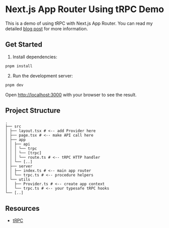 # Next.js App Router Using tRPC Demo
This is a demo of using tRPC with Next.js App Router. You can read my detailed [blog post](https://wilchow.com/blog/using-trpc-with-nextjs-app-router) for more information.

## Get Started
1. Install dependencies:
```bash
pnpm install
```

2. Run the development server:

```bash
pnpm dev
```

Open [http://localhost:3000](http://localhost:3000) with your browser to see the result.

## Project Structure
```
.
├── src
│ ├── layout.tsx # <-- add Provider here
│ ├── page.tsx # <-- make API call here
│ ├── app
│ │ ├── api
│ │ │ └── trpc
│ │ │ └── [trpc]
│ │ │ └── route.ts # <-- tRPC HTTP handler
│ │ └── [..]
│ ├── server
│ │ ├── index.ts # <-- main app router
│ │ └── trpc.ts # <-- procedure helpers
│ └── utils
│   ├── Provider.ts # <-- create app context
│   └── trpc.ts # <-- your typesafe tRPC hooks
└── [..]
```

## Resources
- [tRPC](https://trpc.io/)
